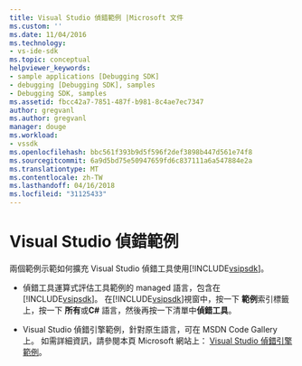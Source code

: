 ```yaml
---
title: Visual Studio 偵錯範例 |Microsoft 文件
ms.custom: ''
ms.date: 11/04/2016
ms.technology:
- vs-ide-sdk
ms.topic: conceptual
helpviewer_keywords:
- sample applications [Debugging SDK]
- debugging [Debugging SDK], samples
- Debugging SDK, samples
ms.assetid: fbcc42a7-7851-487f-b981-8c4ae7ec7347
author: gregvanl
ms.author: gregvanl
manager: douge
ms.workload:
- vssdk
ms.openlocfilehash: bbc561f393b9d5f596f2def3898b447d561e74f8
ms.sourcegitcommit: 6a9d5bd75e50947659fd6c837111a6a547884e2a
ms.translationtype: MT
ms.contentlocale: zh-TW
ms.lasthandoff: 04/16/2018
ms.locfileid: "31125433"
---
```

# <a name="visual-studio-debugging-samples"></a>Visual Studio 偵錯範例
兩個範例示範如何擴充 Visual Studio 偵錯工具使用[!INCLUDE[vsipsdk](../../extensibility/includes/vsipsdk_md.md)]。  
  
-   偵錯工具運算式評估工具範例的 managed 語言，包含在[!INCLUDE[vsipsdk](../../extensibility/includes/vsipsdk_md.md)]。 在[!INCLUDE[vsipsdk](../../extensibility/includes/vsipsdk_md.md)]視窗中，按一下 **範例**索引標籤上，按一下 **所有**或**C#** 語言，然後再按一下清單中**偵錯工具**。  
  
-   Visual Studio 偵錯引擎範例，針對原生語言，可在 MSDN Code Gallery 上。 如需詳細資訊，請參閱本頁 Microsoft 網站上： [Visual Studio 偵錯引擎範例](http://go.microsoft.com/fwlink/?LinkId=150236)。